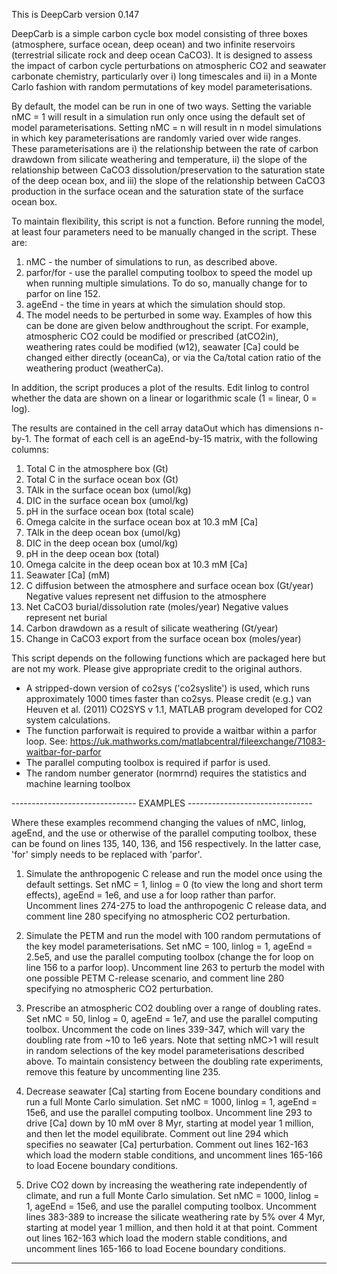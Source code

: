 This is DeepCarb version 0.147

DeepCarb is a simple carbon cycle box model consisting of three boxes
(atmosphere, surface ocean, deep ocean) and two infinite reservoirs
(terrestrial silicate rock and deep ocean CaCO3). It is designed to
assess the impact of carbon cycle perturbations on atmospheric CO2 and
seawater carbonate chemistry, particularly over i) long timescales and
ii) in a Monte Carlo fashion with random permutations of key model
parameterisations.

By default, the model can be run in one of two ways. Setting the variable
nMC = 1 will result in a simulation run only once using the default set
of model parameterisations. Setting nMC = n will result in n model
simulations in which key parameterisations are randomly varied over wide
ranges. These parameterisations are i) the relationship between the rate 
of carbon drawdown from silicate weathering and temperature, ii) the
slope of the relationship between CaCO3 dissolution/preservation to the 
saturation state of the deep ocean box, and iii) the slope of the
relationship between CaCO3 production in the surface ocean and the
saturation state of the surface ocean box.

To maintain flexibility, this script is not a function. Before running
the model, at least four parameters need to be manually changed in the
script. These are:
  1) nMC - the number of simulations to run, as described above.
  2) parfor/for - use the parallel computing toolbox to speed the model
     up when running multiple simulations. To do so, manually change
     for to parfor on line 152.
  3) ageEnd - the time in years at which the simulation should stop.
  4) The model needs to be perturbed in some way. Examples of how this
     can be done are given below andthroughout the script. For example, 
     atmospheric CO2 could be modified or prescribed (atCO2in), weathering 
     rates could be modified (w12), seawater [Ca] could be changed either 
     directly (oceanCa), or via the Ca/total cation ratio of the
     weathering product (weatherCa).

In addition, the script produces a plot of the results. Edit linlog to 
control whether the data are shown on a linear or logarithmic scale 
(1 = linear, 0  = log).

The results are contained in the cell array dataOut which has dimensions 
n-by-1. The format of each cell is an ageEnd-by-15 matrix, with the following 
columns:
  1) Total C in the atmosphere box (Gt)
  2) Total C in the surface ocean box (Gt)
  3) TAlk in the surface ocean box (umol/kg)
  4) DIC in the surface ocean box (umol/kg)
  5) pH in the surface ocean box (total scale)
  6) Omega calcite in the surface ocean box at 10.3 mM [Ca]
  7) TAlk in the deep ocean box (umol/kg)
  8) DIC in the deep ocean box (umol/kg)
  9) pH in the deep ocean box (total)
  10) Omega calcite in the deep ocean box at 10.3 mM [Ca]
  11) Seawater [Ca] (mM)
  12) C diffusion between the atmosphere and surface ocean box (Gt/year)
      Negative values represent net diffusion to the atmosphere
  13) Net CaCO3 burial/dissolution rate (moles/year)
      Negative values represent net burial
  14) Carbon drawdown as a result of silicate weathering (Gt/year)
  15) Change in CaCO3 export from the surface ocean box (moles/year)


This script depends on the following functions which are packaged here
but are not my work. Please give appropriate credit to the original
authors.
- A stripped-down version of co2sys ('co2syslite') is used, which runs
approximately 1000 times faster than co2sys. Please credit (e.g.) van
Heuven et al. (2011) CO2SYS v 1.1, MATLAB program developed for CO2 
system calculations.
- The function parforwait is required to provide a waitbar within a
parfor loop. See:
https://uk.mathworks.com/matlabcentral/fileexchange/71083-waitbar-for-parfor
- The parallel computing toolbox is required if parfor is used.
- The random number generator (normrnd) requires the statistics and
machine learning toolbox


------------------------------- EXAMPLES -------------------------------

Where these examples recommend changing the values of nMC, linlog, ageEnd,
and the use or otherwise of the parallel computing toolbox, these can be
found on lines 135, 140, 136, and 156 respectively. In the latter case,
'for' simply needs to be replaced with 'parfor'.

1. Simulate the anthropogenic C release and run the model once using the
default settings. Set nMC = 1, linlog = 0 (to view the long and short
term effects), ageEnd = 1e6, and use a for loop rather than parfor.
Uncomment lines 274-275 to load the anthropogenic C release data, and
comment line 280 specifying no atmospheric CO2 perturbation.

2. Simulate the PETM and run the model with 100 random permutations of
the key model parameterisations. Set nMC = 100, linlog = 1, ageEnd =
2.5e5, and use the parallel computing toolbox (change the for loop on
line 156 to a parfor loop). Uncomment line 263 to perturb the model with
one possible PETM C-release scenario, and comment line 280 specifying no
atmospheric CO2 perturbation.

3. Prescribe an atmospheric CO2 doubling over a range of doubling rates.
Set nMC = 50, linlog = 0, ageEnd = 1e7, and use the parallel computing
toolbox. Uncomment the code on lines 339-347, which will vary the
doubling rate from ~10 to 1e6 years. Note that setting nMC>1 will result
in random selections of the key model parameterisations described above.
To maintain consistency between the doubling rate experiments, remove
this feature by uncommenting line 235.

4. Decrease seawater [Ca] starting from Eocene boundary conditions and
run a full Monte Carlo simulation. Set nMC = 1000, linlog = 1, ageEnd =
15e6, and use the parallel computing toolbox. Uncomment line 293 to drive
[Ca] down by 10 mM over 8 Myr, starting at model year 1 million, and then
let the model equilibrate. Comment out line 294 which specifies no
seawater [Ca] perturbation. Comment out lines 162-163 which load the 
modern stable conditions, and uncomment lines 165-166 to load Eocene
boundary conditions.

5. Drive CO2 down by increasing the weathering rate independently of
climate, and run a full Monte Carlo simulation. Set nMC = 1000, linlog =
1, ageEnd = 15e6, and use the parallel computing toolbox. Uncomment lines
383-389 to increase the silicate weathering rate by 5% over 4 Myr,
starting at model year 1 million, and then hold it at that point. Comment
out lines 162-163 which load the modern stable conditions, and uncomment
lines 165-166 to load Eocene boundary conditions.

------------------------------------------------------------------------
